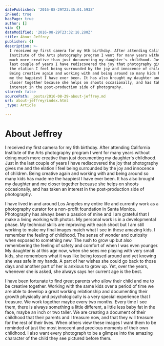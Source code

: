 ```yaml
---
datePublished: '2016-08-29T23:35:01.593Z'
inFeed: true
hasPage: true
author: []
via: {}
dateModified: '2016-08-29T23:32:18.280Z'
title: About Jeffrey
publisher: {}
description: >-
  I received my first camera for my 9th birthday. After attending California
  Institute of the Arts photography program I went for many years without doing
  much more creative than just documenting my daughter's childhood. Just in the
  last couple of years I have rediscovered the joy that photography gives me and
  the elation I feel being surrounded by the joy and innocence of children.
  Being creative again and working with and being around so many kids has made
  me the happiest I have ever been. It has also brought my daughter and me
  closer together because she helps on shoots occasionally, and has taken an
  interest in the post-production side of photography.
starred: false
sourcePath: _posts/2016-08-29-about-jeffrey.md
url: about-jeffrey/index.html
_type: Article

---
```

# About Jeffrey

I received my first camera for my 9th birthday. After attending California Institute of the Arts photography program I went for many years without doing much more creative than just documenting my daughter's childhood. Just in the last couple of years I have rediscovered the joy that photography gives me and the elation I feel being surrounded by the joy and innocence of children. Being creative again and working with and being around so many kids has made me the happiest I have ever been. It has also brought my daughter and me closer together because she helps on shoots occasionally, and has taken an interest in the post-production side of photography.

I have lived in and around Los Angeles my entire life and currently work as a photography curator for a non-profit foundation in Santa Monica. Photography has always been a passion of mine and I am grateful that I make a living working with photos. My personal work is in a developmental phase. My technical skills are improving with each shoot but I am still working to make my final images match what I see in these amazing kids. I remember the feeling of childhood. The sense of wonder and curiosity when exposed to something new. The rush to grow up but also remembering the feeling of safety and comfort of when I was even younger. My daughter is at this age now, when she sees me playing with very small kids, she remembers what it was like being tossed around and yet knowing she was safe in my hands. A part of her wishes she could go back to those days and another part of her is anxious to grow up. Yet, over the years, whenever she is asked, she always says her current age is the best.

I have been fortunate to find great parents who allow their child and me to be creative together. Working with the same kids over a period of time we are able to develop a great working relationship and documenting their growth physically and psychologically is a very special experience that I treasure. We work together maybe every two months. Every time I see them, there is always something a little different, a little less baby fat in the face, maybe an inch or two taller. We are creating a document of their childhood that their parents and I treasure now, and that they will treasure for the rest of their lives. When others view these images I want them to be reminded of just the most innocent and precious moments of their own childhood. I also want every photograph to be a glimpse into the amazing character of the child they see pictured before them.